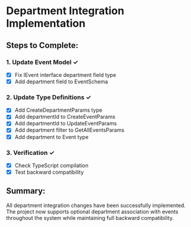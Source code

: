 # Department Integration Implementation

## Steps to Complete:

### 1. Update Event Model ✓
- [x] Fix IEvent interface department field type
- [x] Add department field to EventSchema

### 2. Update Type Definitions ✓
- [x] Add CreateDepartmentParams type
- [x] Add departmentId to CreateEventParams
- [x] Add departmentId to UpdateEventParams  
- [x] Add department filter to GetAllEventsParams
- [x] Add department to Event type

### 3. Verification ✓
- [x] Check TypeScript compilation
- [x] Test backward compatibility

## Summary:
All department integration changes have been successfully implemented. The project now supports optional department association with events throughout the system while maintaining full backward compatibility.

